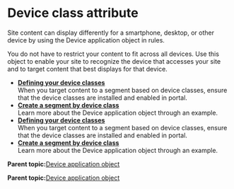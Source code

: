 # Device class attribute

Site content can display differently for a smartphone, desktop, or other device by using the Device application object in rules.

You do not have to restrict your content to fit across all devices. Use this object to enable your site to recognize the device that accesses your site and to target content that best displays for that device.

-   **[Defining your device classes](../contarget/targeting_device_define.md)**  
When you target content to a segment based on device classes, ensure that the device classes are installed and enabled in portal.
-   **[Create a segment by device class](../contarget/targeting_device_example.md)**  
Learn more about the Device application object through an example.
-   **[Defining your device classes](../contarget/targeting_device_define.md)**  
When you target content to a segment based on device classes, ensure that the device classes are installed and enabled in portal.
-   **[Create a segment by device class](../contarget/targeting_device_example.md)**  
Learn more about the Device application object through an example.

**Parent topic:**[Device application object](../contarget/targeting_device_overview.md)

**Parent topic:**[Device application object](../contarget/targeting_device_overview.md)

